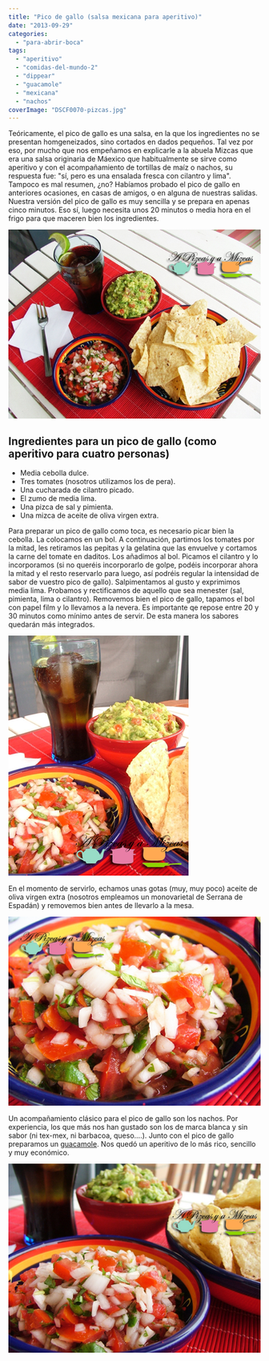 ```yaml
---
title: "Pico de gallo (salsa mexicana para aperitivo)"
date: "2013-09-29"
categories:
  - "para-abrir-boca"
tags:
  - "aperitivo"
  - "comidas-del-mundo-2"
  - "dippear"
  - "guacamole"
  - "mexicana"
  - "nachos"
coverImage: "DSCF0070-pizcas.jpg"
---
```


Teóricamente, el pico de gallo es una salsa, en la que los ingredientes no se presentan homgeneizados, sino cortados en dados pequeños. Tal vez por eso, por mucho que nos empeñamos en explicarle a la abuela Mizcas que era una salsa originaria de Máexico que habitualmente se sirve como aperitivo y con el acompañamiento de tortillas de maíz o nachos, su respuesta fue: "sí, pero es una ensalada fresca con cilantro y lima". Tampoco es mal resumen, ¿no? Habíamos probado el pico de gallo en anteriores ocasiones, en casas de amigos, o en alguna de nuestras salidas. Nuestra versión del pico de gallo es muy sencilla y se prepara en apenas cinco minutos. Eso sí, luego necesita unos 20 minutos o media hora en el frigo para que maceren bien los ingredientes.

![pico de gallo](images/DSCF0069-pizcas.jpg)

## Ingredientes para un pico de gallo (como aperitivo para cuatro personas)

- Media cebolla dulce.
- Tres tomates (nosotros utilizamos los de pera).
- Una cucharada de cilantro picado.
- El zumo de media lima.
- Una pizca de sal y pimienta.
- Una mizca de aceite de oliva virgen extra.

Para preparar un pico de gallo como toca, es necesario picar bien la cebolla. La colocamos en un bol. A continuación, partimos los tomates por la mitad, les retiramos las pepitas y la gelatina que las envuelve y cortamos la carne del tomate en daditos. Los añadimos al bol. Picamos el cilantro y lo incorporamos (si no queréis incorporarlo de golpe, podéis incorporar ahora la mitad y el resto reservarlo para luego, así podréis regular la intensidad de sabor de vuestro pico de gallo). Salpimentamos al gusto y exprimimos media lima. Probamos y rectificamos de aquello que sea menester (sal, pimienta, lima o cilantro). Removemos bien el pico de gallo, tapamos el bol con papel film y lo llevamos a la nevera. Es importante qe repose entre 20 y 30 minutos como mínimo antes de servir. De esta manera los sabores quedarán más integrados.

![pico de gallo](images/DSCF0074-pizcas.jpg)

En el momento de servirlo, echamos unas gotas (muy, muy poco) aceite de oliva virgen extra (nosotros empleamos un monovarietal de Serrana de Espadán) y removemos bien antes de llevarlo a la mesa.

![pico de gallo](images/DSCF0071-pizcas.jpg)

Un acompañamiento clásico para el pico de gallo son los nachos. Por experiencia, los que más nos han gustado son los de marca blanca y sin sabor (ni tex-mex, ni barbacoa, queso....). Junto con el pico de gallo preparamos un [guacamole](/guacamole/ "Guacamole"). Nos quedó un aperitivo de lo más rico, sencillo y muy económico.

![pico de gallo](images/DSCF0070-pizcas.jpg)
